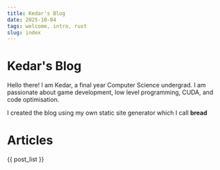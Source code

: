 ```yaml
---
title: Kedar's Blog
date: 2025-10-04
tags: welcome, intro, rust
slug: index
---
```


# Kedar's Blog

Hello there! I am Kedar, a final year Computer Science undergrad. I am passionate about game development, low level programming, CUDA, and code optimisation. 

I created the blog using my own static site generator which I call **bread**

# Articles

{{ post_list }}